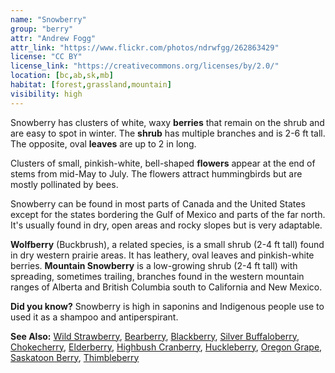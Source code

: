 ```yaml
---
name: "Snowberry"
group: "berry"
attr: "Andrew Fogg"
attr_link: "https://www.flickr.com/photos/ndrwfgg/262863429"
license: "CC BY"
license_link: "https://creativecommons.org/licenses/by/2.0/"
location: [bc,ab,sk,mb]
habitat: [forest,grassland,mountain]
visibility: high
---
```

Snowberry has clusters of white, waxy **berries** that remain on the shrub and are easy to spot in winter. The **shrub** has multiple branches and is 2-6 ft tall. The opposite, oval **leaves** are up to 2 in long.

Clusters of small, pinkish-white, bell-shaped **flowers** appear at the end of stems from mid-May to July. The flowers attract hummingbirds but are mostly pollinated by bees.

Snowberry can be found in most parts of Canada and the United States except for the states bordering the Gulf of Mexico and parts of the far north. It's usually found in dry, open areas and rocky slopes but is very adaptable.

**Wolfberry** (Buckbrush), a related species, is a small shrub (2-4 ft tall) found in dry western prairie areas. It has leathery, oval leaves and pinkish-white berries. **Mountain Snowberry** is a low-growing shrub (2-4 ft tall) with spreading, sometimes trailing, branches found in the western mountain ranges of Alberta and British Columbia south to California and New Mexico.

**Did you know?** Snowberry is high in saponins and Indigenous people use to used it as a shampoo and antiperspirant.

<!-- generated, do not edit -->
**See Also:**
[Wild Strawberry](/plants/wildstraw),
[Bearberry](/trees/bear),
[Blackberry](/trees/black),
[Silver Buffaloberry](/trees/buffalo),
[Chokecherry](/trees/choke),
[Elderberry](/trees/elder),
[Highbush Cranberry](/trees/hicran),
[Huckleberry](/trees/huck),
[Oregon Grape](/trees/orgrape),
[Saskatoon Berry](/trees/stoon),
[Thimbleberry](/trees/thimble)
